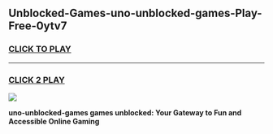 
## Unblocked-Games-uno-unblocked-games-Play-Free-0ytv7
<h3>
<a href="https://premium76.site?title=uno-unblocked-games&ref=19M">CLICK TO PLAY</a></h3>
<hr>

<h3>
<a href="https://premium76.site?title=uno-unblocked-games&ref=19M">CLICK 2 PLAY</a>
  
</h3>

<a href="https://premium76.site?title=uno-unblocked-games&ref=19M"><img src="https://clearcache.store/games.png"></a>


**uno-unblocked-games games unblocked: Your Gateway to Fun and Accessible Online Gaming**
